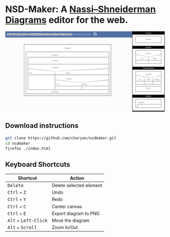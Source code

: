 # NSD-Maker: A [Nassi–Shneiderman Diagrams](https://en.wikipedia.org/wiki/Nassi%E2%80%93Shneiderman_diagram) editor for the web.
![NSD-Maker screenshot](https://github.com/charyan/nsdmaker/raw/master/nsdmaker.png)

## Download instructions
```bash
git clone https://github.com/charyan/nsdmaker.git
cd nsdmaker
firefox ./index.html
```

## Keyboard Shortcuts
| Shortcut      | Action |
| ------------- | ------------- |
| <kbd>Delete</kbd> | Delete selected element |
| <kbd>Ctrl</kbd> + <kbd>Z</kbd> | Undo |
| <kbd>Ctrl</kbd> + <kbd>Y</kbd> | Redo |
| <kbd>Ctrl</kbd> + <kbd>C</kbd> | Center canvas |
| <kbd>Ctrl</kbd> + <kbd>E</kbd> | Export diagram to PNG |
| <kbd>Alt</kbd> + <kbd>Left-Click</kbd> | Move the diagram |
| <kbd>Alt</kbd> + <kbd>Scroll</kbd> | Zoom In/Out |


